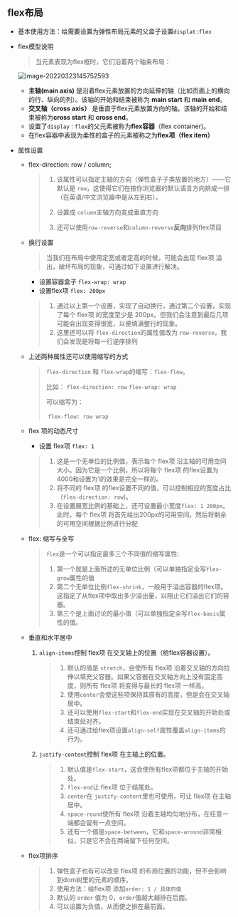 ## flex布局

- 基本使用方法：给需要设置为弹性布局元素的父盒子设置`displat:flex`

- flex模型说明

  > 当元素表现为flex框时，它们沿着两个轴来布局：

  ![image-20220323145752593](E:\study_notes\前端\Css_notes\布局\Untitled.assets\image-20220323145752593.png)

  - **主轴(main axis)** 是沿着flex元素放置的方向延伸的轴（比如页面上的横向的行、纵向的列）。该轴的开始和结束被称为 **main start** 和 **main end**。
  - **交叉轴（cross axis）** 是垂直于flex元素放置方向的轴。该轴的开始和结束被称为**cross start** 和 **cross end**。
  - 设置了`display：flex`的父元素被称为**flex容器**（flex container)。
  - 在flex容器中表现为柔性的盒子的元素被称之为**flex项（flex item）**

- 属性设置

  - flex-direction: row / column;

    > 1. 该属性可以指定主轴的方向（弹性盒子子类放置的地方）——它默认是 `row`，这使得它们在按你浏览器的默认语言方向排成一排（在英语/中文浏览器中是从左到右）。
    >
    > 2. 设置成 `column`主轴方向变成垂直方向
    > 3. 还可以使用`row-reverse`和`column-reverse`**反向**排列flex项目

  - 换行设置

    > 当我们在布局中使用定宽或者定高的时候，可能会出现 flex项 溢出，破坏布局的现象，可通过如下设置进行解决。

    - 设置容器盒子 `flex-wrap: wrap`
    - 设置flex项 `flex: 200px`

    > 1. 通过以上第一个设置，实现了自动换行，通过第二个设置，实现了每个 flex项 的宽度至少是 200px。但我们会注意到最后几项可能会出现变得很宽，以便填满整行的现象。
    > 2. 这里还可以将 `flex-direction`的属性值改为 `row-reverse`，我们会发现是将每一行逆序排列

  - 上述两种属性还可以使用缩写的方式

    > `flex-direction` 和 `flex-wrap`的缩写：`flex-flow`。
    >
    > 比如：
    > 	`flex-direction: row`
    > 	`flex-wrap: wrap`
    >
    > 可以缩写为：
    >
    > ​	`flex-flow: row wrap`

  - flex 项的动态尺寸

    - 设置 flex项 `flex: 1`

    > 1. 这是一个无单位的比例值，表示每个 flex项 沿主轴的可用空间大小。因为它是一个比例，所以将每个 flex项 的flex设置为4000和设置为1的效果是完全一样的。
    > 2. 将不同的 flex项 的flex设置不同的值，可以控制相应的宽度占比（`flex-direction: row`)。
    > 3. 在设置展宽比例的基础上，还可设置最小宽度`flex: 1 200px`。此时，每个 flex项 将首先给出200px的可用空间，然后将剩余的可用空间根据比例进行分配

  - flex: 缩写与全写

    > `flex`是一个可以指定最多三个不同值的缩写属性:
    >
    > 1. 第一个就是上面所述的无单位比例（可以单独指定全写`flex-grow`属性的值
    > 2. 第二个无单位比例`flex-shrink`，一般用于溢出容器的flex项。这指定了从flex项中取出多少溢出量，以阻止它们溢出它们的容器。
    > 3. 第三个是上面讨论的最小值（可以单独指定全写`flex-basis`属性的值。

  - 垂直和水平居中

    1. `align-items`控制 flex项 在交叉轴上的位置（给flex容器设置）。

       > 1. 默认的值是 `stretch`，会使所有 flex项 沿着交叉轴的方向拉伸以填充父容器。如果父容器在交叉轴方向上没有固定高度，则所有 flex项 将变得与最长的 flex项 一样高。
       > 2. 使用`center`会使这些项保持其原有的高度，但是会在交叉轴居中。
       > 3. 还可以使用`flex-start`和`flex-end`实现在交叉轴的开始处或结束处对齐。
       > 4. 还可通过给flex项设置`align-self`属性覆盖`align-items`的行为。

    2. `justify-content`控制 flex项 在主轴上的位置。

       > 1. 默认值是`flex-start`，这会使所有flex项都位于主轴的开始处。
       > 2. `flex-end`让 flex项 位于结尾处。
       > 3. `center`在 `justify-content`里也可使用，可让 flex项 在主轴居中。
       > 4. `space-round`使所有 flex项 沿着主轴均匀地分布，在任意一端都会留有一点空间。
       > 5. 还有一个值是`space-between`，它和`space-around`非常相似，只是它不会在两端留下任何空间。

  - flex项排序

    > 1. 弹性盒子也有可以改变 flex项 的布局位置的功能，但不会影响到dom树里的元素的顺序。
    > 2. 使用方法：给flex项 添加`order: 1 / 具体的值`
    > 3. 默认的 `order` 值为 0，`order`值越大越排在后面。
    > 4. 可以设置为负值，从而使之排在最前面。